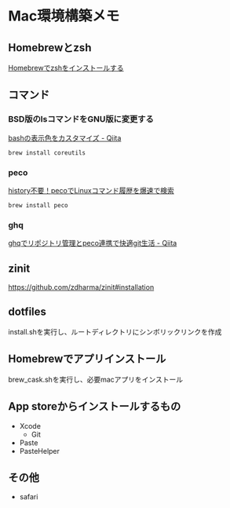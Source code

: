 # Mac環境構築メモ

## Homebrewとzsh

[Homebrewでzshをインストールする](https://smashawk.com/post-six)

## コマンド

### BSD版のlsコマンドをGNU版に変更する

[bashの表示色をカスタマイズ - Qiita](https://qiita.com/soramugi/items/a726bd64330e08daa9e5)

`brew install coreutils`

### peco

[history不要！pecoでLinuxコマンド履歴を爆速で検索](https://suwaru.tokyo/history%E4%B8%8D%E8%A6%81%EF%BC%81peco%E3%81%A7linux%E3%82%B3%E3%83%9E%E3%83%B3%E3%83%89%E5%B1%A5%E6%AD%B4%E3%82%92%E7%88%86%E9%80%9F%E3%81%A7%E6%A4%9C%E7%B4%A2/)

`brew install peco`

### ghq

[ghqでリポジトリ管理とpeco連携で快適git生活 - Qiita](https://qiita.com/strsk/items/9151cef7e68f0746820d)

## zinit

https://github.com/zdharma/zinit#installation


## dotfiles

install.shを実行し、ルートディレクトリにシンボリックリンクを作成

## Homebrewでアプリインストール

brew_cask.shを実行し、必要macアプリをインストール

## App storeからインストールするもの

- Xcode
  - Git
- Paste
- PasteHelper

## その他

- safari
